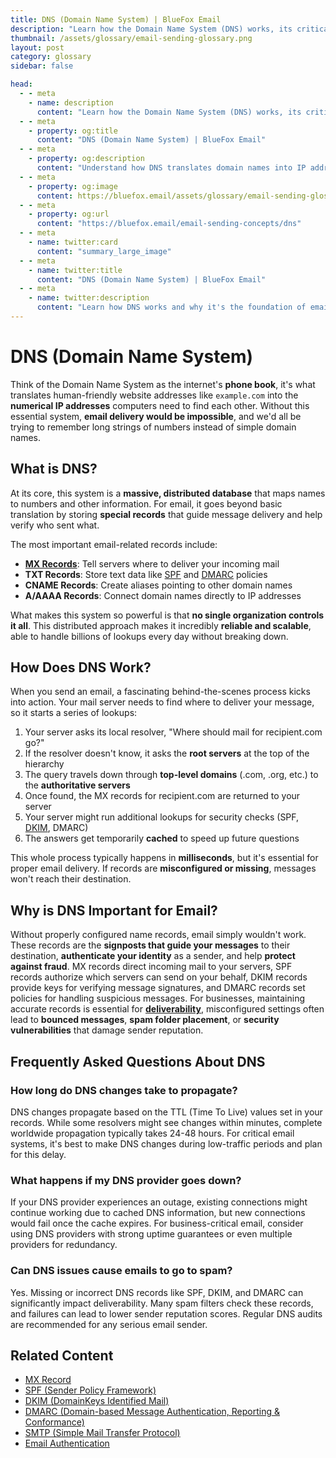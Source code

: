 ```yaml
---
title: DNS (Domain Name System) | BlueFox Email
description: "Learn how the Domain Name System (DNS) works, its critical role in email delivery, and how email-specific DNS records enable authentication and routing."
thumbnail: /assets/glossary/email-sending-glossary.png
layout: post
category: glossary
sidebar: false

head:
  - - meta
    - name: description
      content: "Learn how the Domain Name System (DNS) works, its critical role in email delivery, and how email-specific DNS records enable authentication and routing."
  - - meta
    - property: og:title
      content: "DNS (Domain Name System) | BlueFox Email"
  - - meta
    - property: og:description
      content: "Understand how DNS translates domain names into IP addresses and why it's essential for email routing and security."
  - - meta
    - property: og:image
      content: https://bluefox.email/assets/glossary/email-sending-glossary.png
  - - meta
    - property: og:url
      content: "https://bluefox.email/email-sending-concepts/dns"
  - - meta
    - name: twitter:card
      content: "summary_large_image"
  - - meta
    - name: twitter:title
      content: "DNS (Domain Name System) | BlueFox Email"
  - - meta
    - name: twitter:description
      content: "Learn how DNS works and why it's the foundation of email delivery, authentication, and security."
---
```

<GlossaryNavigation/>

# DNS (Domain Name System)

Think of the Domain Name System as the internet's **phone book**, it's what translates human-friendly website addresses like `example.com` into the **numerical IP addresses** computers need to find each other. Without this essential system, **email delivery would be impossible**, and we'd all be trying to remember long strings of numbers instead of simple domain names.

## What is DNS?

At its core, this system is a **massive, distributed database** that maps names to numbers and other information. For email, it goes beyond basic translation by storing **special records** that guide message delivery and help verify who sent what.

The most important email-related records include:

- **[MX Records](/email-sending-concepts/mx-record)**: Tell servers where to deliver your incoming mail
- **TXT Records**: Store text data like [SPF](/email-sending-concepts/spf) and [DMARC](/email-sending-concepts/dmarc) policies
- **CNAME Records**: Create aliases pointing to other domain names
- **A/AAAA Records**: Connect domain names directly to IP addresses

What makes this system so powerful is that **no single organization controls it all**. This distributed approach makes it incredibly **reliable and scalable**, able to handle billions of lookups every day without breaking down.

## How Does DNS Work?

When you send an email, a fascinating behind-the-scenes process kicks into action. Your mail server needs to find where to deliver your message, so it starts a series of lookups:

1. Your server asks its local resolver, "Where should mail for recipient.com go?"
2. If the resolver doesn't know, it asks the **root servers** at the top of the hierarchy
3. The query travels down through **top-level domains** (.com, .org, etc.) to the **authoritative servers**
4. Once found, the MX records for recipient.com are returned to your server
5. Your server might run additional lookups for security checks (SPF, [DKIM](/email-sending-concepts/dkim), DMARC)
6. The answers get temporarily **cached** to speed up future questions

This whole process typically happens in **milliseconds**, but it's essential for proper email delivery. If records are **misconfigured or missing**, messages won't reach their destination.

## Why is DNS Important for Email?

Without properly configured name records, email simply wouldn't work. These records are the **signposts that guide your messages** to their destination, **authenticate your identity** as a sender, and help **protect against fraud**. MX records direct incoming mail to your servers, SPF records authorize which servers can send on your behalf, DKIM records provide keys for verifying message signatures, and DMARC records set policies for handling suspicious messages. For businesses, maintaining accurate records is essential for **[deliverability](/email-sending-concepts/deliverability)**, misconfigured settings often lead to **bounced messages**, **spam folder placement**, or **security vulnerabilities** that damage sender reputation.

## Frequently Asked Questions About DNS

### How long do DNS changes take to propagate?

DNS changes propagate based on the TTL (Time To Live) values set in your records. While some resolvers might see changes within minutes, complete worldwide propagation typically takes 24-48 hours. For critical email systems, it's best to make DNS changes during low-traffic periods and plan for this delay.

### What happens if my DNS provider goes down?

If your DNS provider experiences an outage, existing connections might continue working due to cached DNS information, but new connections would fail once the cache expires. For business-critical email, consider using DNS providers with strong uptime guarantees or even multiple providers for redundancy.

### Can DNS issues cause emails to go to spam?

Yes. Missing or incorrect DNS records like SPF, DKIM, and DMARC can significantly impact deliverability. Many spam filters check these records, and failures can lead to lower sender reputation scores. Regular DNS audits are recommended for any serious email sender.

## Related Content

- [MX Record](/email-sending-concepts/mx-record)
- [SPF (Sender Policy Framework)](/email-sending-concepts/spf)
- [DKIM (DomainKeys Identified Mail)](/email-sending-concepts/dkim)
- [DMARC (Domain-based Message Authentication, Reporting & Conformance)](/email-sending-concepts/dmarc)
- [SMTP (Simple Mail Transfer Protocol)](/email-sending-concepts/smtp)
- [Email Authentication](/email-sending-concepts/email-authentication)

<GlossaryCTA />
